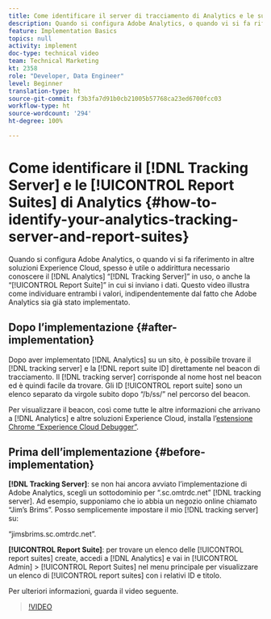 ```yaml
---
title: Come identificare il server di tracciamento di Analytics e le suite di rapporti
description: Quando si configura Adobe Analytics, o quando vi si fa riferimento in altre soluzioni Experience Cloud, spesso è utile o addirittura necessario conoscere il “server di tracciamento” di Analytics in uso, o anche la “suite di rapporti” in cui si inviano i dati. Questo video illustra come individuare entrambi i valori, indipendentemente dal fatto che Adobe Analytics sia già stato implementato.
feature: Implementation Basics
topics: null
activity: implement
doc-type: technical video
team: Technical Marketing
kt: 2358
role: "Developer, Data Engineer"
level: Beginner
translation-type: ht
source-git-commit: f3b3fa7d91b0cb21005b57768ca23ed6700fcc03
workflow-type: ht
source-wordcount: '294'
ht-degree: 100%

---
```



# Come identificare il [!DNL Tracking Server] e le [!UICONTROL Report Suites] di Analytics {#how-to-identify-your-analytics-tracking-server-and-report-suites}

Quando si configura Adobe Analytics, o quando vi si fa riferimento in altre soluzioni Experience Cloud, spesso è utile o addirittura necessario conoscere il [!DNL Analytics] “[!DNL Tracking Server]” in uso, o anche la “[!UICONTROL Report Suite]” in cui si inviano i dati. Questo video illustra come individuare entrambi i valori, indipendentemente dal fatto che Adobe Analytics sia già stato implementato.

## Dopo l’implementazione {#after-implementation}

Dopo aver implementato [!DNL Analytics] su un sito, è possibile trovare il [!DNL tracking server] e la [!DNL report suite ID] direttamente nel beacon di tracciamento. Il [!DNL tracking server] corrisponde al nome host nel beacon ed è quindi facile da trovare. Gli ID [!UICONTROL report suite] sono un elenco separato da virgole subito dopo “/b/ss/” nel percorso del beacon.

Per visualizzare il beacon, così come tutte le altre informazioni che arrivano a [!DNL Analytics] e altre soluzioni Experience Cloud, installa l’[estensione Chrome “Experience Cloud Debugger”](https://chrome.google.com/webstore/detail/adobe-experience-cloud-de/ocdmogmohccmeicdhlhhgepeaijenapj?hl=it).

## Prima dell’implementazione {#before-implementation}

**[!DNL Tracking Server]**: se non hai ancora avviato l’implementazione di Adobe Analytics, scegli un sottodominio per “.sc.omtrdc.net” [!DNL tracking server]. Ad esempio, supponiamo che io abbia un negozio online chiamato “Jim’s Brims”. Posso semplicemente impostare il mio [!DNL tracking server] su:

“jimsbrims.sc.omtrdc.net”.

**[!UICONTROL Report Suite]**: per trovare un elenco delle [!UICONTROL report suites] create, accedi a [!DNL Analytics] e vai in [!UICONTROL Admin] > [!UICONTROL Report Suites] nel menu principale per visualizzare un elenco di [!UICONTROL report suites] con i relativi ID e titolo.

Per ulteriori informazioni, guarda il video seguente.

>[!VIDEO](https://video.tv.adobe.com/v/26061/?quality=12)

